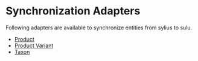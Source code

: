# Synchronization Adapters

Following adapters are available to synchronize entities from sylius to sulu.

* [Product](product-adapter.md)
* [Product Variant](product-variant-adapter.md)
* [Taxon](taxon-adapter.md)
